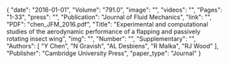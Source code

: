 {
    "date": "2016-01-01",
    "Volume": "791.0",
    "image": "",
    "videos": "",
    "Pages": "1-33",
    "press": "",
    "Publication": "Journal of Fluid Mechanics",
    "link": "",
    "PDF": "chen_JFM_2016.pdf",
    "Title": "Experimental and computational studies of the aerodynamic performance of a flapping and passively rotating insect wing",
    "img": "",
    "Number": "",
    "Supplementary": "",
    "Authors": [
        "Y Chen",
        "N Gravish",
        "AL Desbiens",
        "R Malka",
        "RJ Wood"
    ],
    "Publisher": "Cambridge University Press",
    "paper_type": "Journal"
}